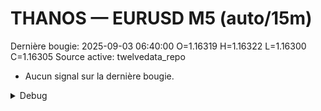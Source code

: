 # THANOS — EURUSD M5 (auto/15m)
Dernière bougie: 2025-09-03 06:40:00  O=1.16319  H=1.16322  L=1.16300  C=1.16305
Source active: twelvedata_repo

- Aucun signal sur la dernière bougie.

<details><summary>Debug</summary>

- TD_API_KEY manquant.

</details>